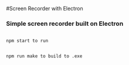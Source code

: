 #Screen Recorder with Electron
### Simple screen recorder built on Electron
```

npm start to run


npm run make to build to .exe
```
